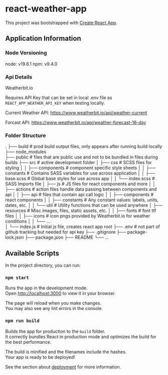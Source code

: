 # react-weather-app

This project was bootstrapped with [Create React App](https://github.com/facebook/create-react-app).

## Application Information

### Node Versioning

node:   v19.6.1
npm:    v9.4.0

### Api Details

Weatherbit.io

Requires API Key that can be set in local .env file as `REACT_APP_WEATHER_API_KEY` when testing locally.

Current Weather API: https://www.weatherbit.io/api/weather-current

Forcast API: https://www.weatherbit.io/api/weather-forecast-16-day

### Folder Structure

.
├── build                   # prod build output files, only appears after running build locally
├── node_modules            
├── public                  # files that are public use and not to be bundled in files during builds
├── src                     # active development folder
│   ├── css                 # SCSS files for styling
│   │   ├── components      # component specific style sheets
│   │   ├── constants       # Contains SASS variables for use across application
│   │   ├── base.scss       # Global base styles for use across app
│   │   └── index.scss      # SASS Imports file
│   ├── js                  # JS files for react components and more
│   │   ├── actions         # action files handle data passing between components and api
│   │   ├── api             # files that contain api call logic
│   │   ├── components      # react components
│   │   ├── constants       # Any constant values: labels, units, dates, etc.
│   │   └── util            # Utility functions that can be used anywhere
│   ├── resources           # Misc images, files, static assets, etc.
│   │   ├── fonts           # font ttf files
│   │   ├── icons           # icon pngs provided by Weatherbit.io for weather conditions
│   │   └── ...         
│   └── index.js            # Initial js file, creates react app root
├── .env                    # not part of github tracking but needed for api key
├── .gitignore
├── package-lock.json 
├── package.json
├── README
└── ...

## Available Scripts

In the project directory, you can run:

### `npm start`

Runs the app in the development mode.\
Open [http://localhost:3000](http://localhost:3000) to view it in your browser.

The page will reload when you make changes.\
You may also see any lint errors in the console.

### `npm run build`

Builds the app for production to the `build` folder.\
It correctly bundles React in production mode and optimizes the build for the best performance.

The build is minified and the filenames include the hashes.\
Your app is ready to be deployed!

See the section about [deployment](https://facebook.github.io/create-react-app/docs/deployment) for more information.
